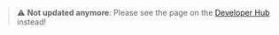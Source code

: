 > :warning: **Not updated anymore**: Please see the page on the [Developer Hub](https://developers.metaplex.com/umi/plugins) instead!